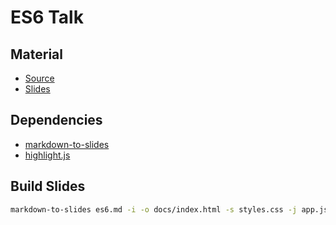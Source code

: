 # ES6 Talk

## Material

- [Source](es6.md)  
- [Slides](https://andy-j-d.github.io/es6-talk/)

## Dependencies

- [markdown-to-slides](https://github.com/partageit/markdown-to-slides)  
- [highlight.js](https://highlightjs.org/)

## Build Slides

```bash
markdown-to-slides es6.md -i -o docs/index.html -s styles.css -j app.js
```
